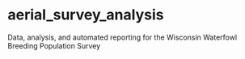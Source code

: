 # aerial_survey_analysis
Data, analysis, and automated reporting for the Wisconsin Waterfowl Breeding Population Survey